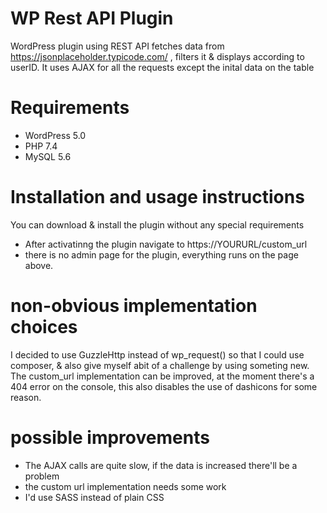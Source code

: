 # WP Rest API Plugin
 WordPress plugin using REST API fetches data from https://jsonplaceholder.typicode.com/ , filters it & displays according to userID. It uses AJAX for all the requests except the inital data on the table
 
# Requirements
- WordPress 5.0
- PHP 7.4
- MySQL 5.6

# Installation and usage instructions
You can download & install the plugin without any special requirements
- After activatinng the plugin navigate to https://YOURURL/custom_url
- there is no admin page for the plugin, everything runs on the page above.

# non-obvious implementation choices
I decided to use GuzzleHttp instead of wp_request() so that I could use composer, & also give myself abit of a challenge by using someting new.
The custom_url implementation can be improved, at the moment there's a 404 error on the console, this also disables the use of dashicons for some reason.

# possible improvements
- The AJAX calls are quite slow, if the data is increased there'll be a problem
- the custom url implementation needs some work
- I'd use SASS instead of plain CSS 
